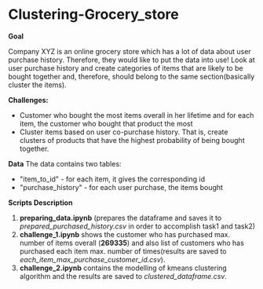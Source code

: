 # Clustering-Grocery_store

**Goal**

Company XYZ is an online grocery store which has a lot of data about user purchase history. Therefore, they would like to put the data into use! Look at user purchase history and create categories of items that are likely to be bought together and, therefore, should belong to the same section(basically cluster the items).


**Challenges:**
- Customer who bought the most items overall in her lifetime and for each item, the customer who bought that product the most
- Cluster items based on user co-purchase history. That is, create clusters of products that have the highest probability of being bought together.


**Data**
The data contains two tables:
- "item_to_id" - for each item, it gives the corresponding id
- "purchase_history" - for each user purchase, the items bought


**Scripts Description**


1. **preparing_data.ipynb** (prepares the dataframe and saves it to *prepared_purchased_history.csv* in order to accomplish task1 and task2)
2. **challenge_1.ipynb** shows the customer who has purchased max. number of items overall (**269335**) and also list of customers who has purchased each item max. number of times(results are saved to *each_item_max_purchase_customer_id.csv*).
3. **challenge_2.ipynb** contains the modelling of kmeans clustering algorithm and the results are saved to *clustered_dataframe.csv*.
